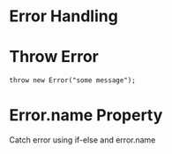 # Error Handling

# Throw Error

```
throw new Error("some message");
```

# Error.name Property

Catch error using if-else and error.name
